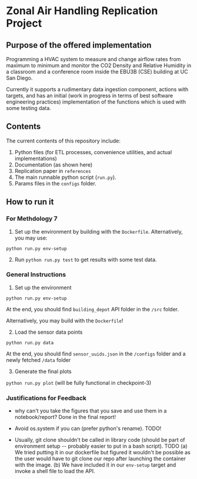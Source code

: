 # Zonal Air Handling Replication Project

## Purpose of the offered implementation
Programming a HVAC system to measure and change airflow rates from maximum to minimum and monitor the CO2 Density and Relative Humidity in a classroom and a conference room inside the EBU3B (CSE) building at UC San Diego.

Currently it supports a rudimentary data ingestion component, actions with targets, and has an initial (work in progress in terms of best software engineering practices) implementation of the functions which is used with some testing data.

## Contents
The current contents of this repository include:
1. Python files (for ETL processes, convenience utilities, and actual implementations)
2. Documentation (as shown here)
3. Replication paper in `references`
4. The main runnable python script (`run.py`). 
5. Params files in the `configs` folder.

## How to run it

### For Methdology 7

1. Set up the environment by building with the `Dockerfile`. Alternatively, you may use:

`python run.py env-setup`

2. Run `python run.py test` to get results with some test data.

### General Instructions

1. Set up the environment

`python run.py env-setup`

At the end, you should find `building_depot` API folder in the `/src` folder.

Alternatively, you may build with the `Dockerfile`!

2. Load the sensor data points

`python run.py data`

At the end, you should find `sensor_uuids.json` in the `/configs` folder and a newly fetched `/data` folder

3. Generate the final plots

`python run.py plot` (will be fully functional in checkpoint-3)

### Justifications for Feedback

* why can't you take the figures that you save and use them in a notebook/report?
Done in the final report!

* Avoid os.system if you can (prefer python's rename).
TODO!

* Usually, git clone shouldn't be called in library code (should be part of environment setup -- probably easier to put in a bash script).
TODO
(a) We tried putting it in our dockerfile but figured it wouldn't be possible as the user would have to git clone our repo after launching the container
with the image. 
(b) We have included it in our `env-setup` target and invoke a shell file to load the API.
